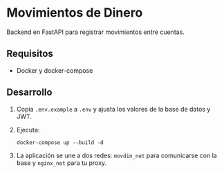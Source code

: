 # Movimientos de Dinero

Backend en FastAPI para registrar movimientos entre cuentas.

## Requisitos
- Docker y docker-compose

## Desarrollo


1. Copia `.env.example` a `.env` y ajusta los valores de la base de datos y JWT.

2. Ejecuta:
   ```
   docker-compose up --build -d
   ```

3. La aplicación se une a dos redes: `movdin_net` para comunicarse con la base y `nginx_net` para tu proxy.

